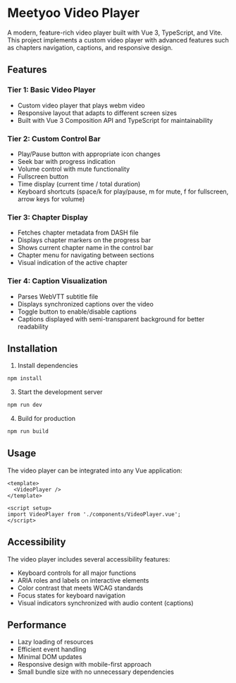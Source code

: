 # Meetyoo Video Player

A modern, feature-rich video player built with Vue 3, TypeScript, and Vite. This project implements a custom video player with advanced features such as chapters navigation, captions, and responsive design.

## Features

### Tier 1: Basic Video Player
- Custom video player that plays webm video
- Responsive layout that adapts to different screen sizes
- Built with Vue 3 Composition API and TypeScript for maintainability

### Tier 2: Custom Control Bar
- Play/Pause button with appropriate icon changes
- Seek bar with progress indication
- Volume control with mute functionality
- Fullscreen button
- Time display (current time / total duration)
- Keyboard shortcuts (space/k for play/pause, m for mute, f for fullscreen, arrow keys for volume)

### Tier 3: Chapter Display
- Fetches chapter metadata from DASH file
- Displays chapter markers on the progress bar
- Shows current chapter name in the control bar
- Chapter menu for navigating between sections
- Visual indication of the active chapter

### Tier 4: Caption Visualization
- Parses WebVTT subtitle file
- Displays synchronized captions over the video
- Toggle button to enable/disable captions
- Captions displayed with semi-transparent background for better readability

## Installation

1. Install dependencies
```bash
npm install
```

3. Start the development server
```bash
npm run dev
```

4. Build for production
```bash
npm run build
```

## Usage

The video player can be integrated into any Vue application:

```vue
<template>
  <VideoPlayer />
</template>

<script setup>
import VideoPlayer from './components/VideoPlayer.vue';
</script>
```

## Accessibility

The video player includes several accessibility features:

- Keyboard controls for all major functions
- ARIA roles and labels on interactive elements
- Color contrast that meets WCAG standards
- Focus states for keyboard navigation
- Visual indicators synchronized with audio content (captions)

## Performance

- Lazy loading of resources
- Efficient event handling
- Minimal DOM updates
- Responsive design with mobile-first approach
- Small bundle size with no unnecessary dependencies